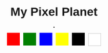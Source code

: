 <!DOCTYPE html>
<html lang="en">
<head>
<meta charset="UTF-8" />
<meta name="viewport" content="width=device-width, initial-scale=1" />
<title>My Pixel Planet</title>
<style>
  body { display: flex; flex-direction: column; align-items: center; font-family: sans-serif; }
  canvas { border: 1px solid #000; touch-action: none; }
  #colors { margin-top: 10px; }
  button { width: 30px; height: 30px; margin: 2px; border: none; }
</style>
</head>
<body>
  <h1>My Pixel Planet</h1>
  <canvas id="canvas" width="300" height="300"></canvas>
  <div id="colors">
    <button style="background:red" onclick="setColor('red')"></button>
    <button style="background:green" onclick="setColor('green')"></button>
    <button style="background:blue" onclick="setColor('blue')"></button>
    <button style="background:yellow" onclick="setColor('yellow')"></button>
    <button style="background:black" onclick="setColor('black')"></button>
    <button style="background:white; border:1px solid #ccc;" onclick="setColor('white')"></button>
  </div>

<script>
  const canvas = document.getElementById('canvas');
  const ctx = canvas.getContext('2d');
  let currentColor = 'black';
  let drawing = false;

  function setColor(color) {
    currentColor = color;
  }

  function drawPixel(x, y) {
    const size = 10;
    ctx.fillStyle = currentColor;
    ctx.fillRect(Math.floor(x / size) * size, Math.floor(y / size) * size, size, size);
  }

  // Fare için
  canvas.addEventListener('mousedown', e => {
    drawing = true;
    drawPixel(e.offsetX, e.offsetY);
  });
  canvas.addEventListener('mouseup', e => {
